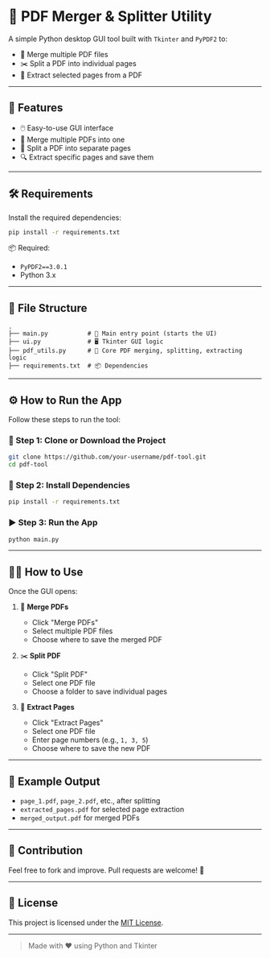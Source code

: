 # 📄 PDF Merger & Splitter Utility

A simple Python desktop GUI tool built with `Tkinter` and `PyPDF2` to:
- 🔗 Merge multiple PDF files
- ✂️ Split a PDF into individual pages
- 📑 Extract selected pages from a PDF

---

## 🚀 Features

- 🖱️ Easy-to-use GUI interface
- 📂 Merge multiple PDFs into one
- 📃 Split a PDF into separate pages
- 🔍 Extract specific pages and save them

---

## 🛠️ Requirements

Install the required dependencies:

```bash
pip install -r requirements.txt
````

📦 Required:

* `PyPDF2==3.0.1`
* Python 3.x

---

## 🧰 File Structure

```
.
├── main.py           # 🔁 Main entry point (starts the UI)
├── ui.py             # 🖥️ Tkinter GUI logic
├── pdf_utils.py      # 🧠 Core PDF merging, splitting, extracting logic
├── requirements.txt  # 📦 Dependencies
```

---

## ⚙️ How to Run the App

Follow these steps to run the tool:

### 🐍 Step 1: Clone or Download the Project

```bash
git clone https://github.com/your-username/pdf-tool.git
cd pdf-tool
```

### 💾 Step 2: Install Dependencies

```bash
pip install -r requirements.txt
```

### ▶️ Step 3: Run the App

```bash
python main.py
```

---

## 🧑‍💻 How to Use

Once the GUI opens:

1. 🔗 **Merge PDFs**

   * Click "Merge PDFs"
   * Select multiple PDF files
   * Choose where to save the merged PDF

2. ✂️ **Split PDF**

   * Click "Split PDF"
   * Select one PDF file
   * Choose a folder to save individual pages

3. 📑 **Extract Pages**

   * Click "Extract Pages"
   * Select one PDF file
   * Enter page numbers (e.g., `1, 3, 5`)
   * Choose where to save the new PDF

---

## 🧼 Example Output

* `page_1.pdf`, `page_2.pdf`, etc., after splitting
* `extracted_pages.pdf` for selected page extraction
* `merged_output.pdf` for merged PDFs

---

## 🙌 Contribution

Feel free to fork and improve. Pull requests are welcome! 🎉

---

## 📝 License

This project is licensed under the [MIT License](LICENSE).

---

> Made with ❤️ using Python and Tkinter

```

